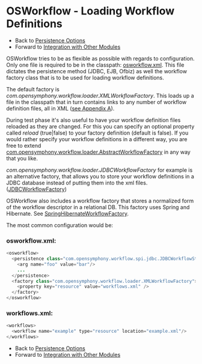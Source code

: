 # OSWorkflow - Loading Workflow Definitions

* Back to [Persistence Options](persistence_options.md)
* Forward to [Integration with Other Modules](integration_with_other_modules.md)

OSWorkflow tries to be as flexible as possible with regards to configuration. Only one file is required to be in the classpath: [osworkflow.xml](osworkflow.xml). This file dictates the persistence method (JDBC, EJB, Ofbiz) as well the workflow factory class that is to be used for loading workflow definitions.

The default factory is *com.opensymphony.workflow.loader.XMLWorkflowFactory*. This loads up a file in the classpath that in turn contains links to any number of workflow definition files, all in XML ([see Appendix A](http://www.opensymphony.com/osworkflow/workflow_2_6.dtd)).

During test phase it's also useful to have your workflow definition files reloaded as they are changed. For this you can specify an optional property called *reload* (true|false) to your factory definition (default is false). If you would rather specify your workflow definitions in a different way, you are free to extend [com.opensymphony.workflow.loader.AbstractWorkflowFactory](http://www.opensymphony.com/osworkflow/api/com/opensymphony/workflow/loader/AbstractWorkflowFactory.html) in any way that you like.

*com.opensymphony.workflow.loader.JDBCWorkflowFactory* for example is an alternative factory, that allows you to store your workflow definitions in a JDBC database instead of putting them into the xml files. ([JDBCWorkflowFactory](JDBCWorkflowFactory.html))

OSWorkflow also includes a workflow factory that stores a normalized form of the workflow descriptor in a relational DB. This factory uses Spring and Hibernate. See [SpringHibernateWorkflowFactory](SpringHibernateWorkflowFactory.html).

The most common configuration would be:

### osworkflow.xml:

```java
<osworkflow>
  <persistence class="com.opensymphony.workflow.spi.jdbc.JDBCWorkflowStore">
    <arg name="foo" value="bar"/>
    ...
  </persistence>
  <factory class="com.opensymphony.workflow.loader.XMLWorkflowFactory">
    <property key="resource" value="workflows.xml" />
  </factory>
</osworkflow>
```

### workflows.xml:

```java
<workflows>
  <workflow name="example" type="resource" location="example.xml"/>
</workflows>
```


* Back to [Persistence Options](persistence_options.md)
* Forward to [Integration with Other Modules](integration_with_other_modules.md)